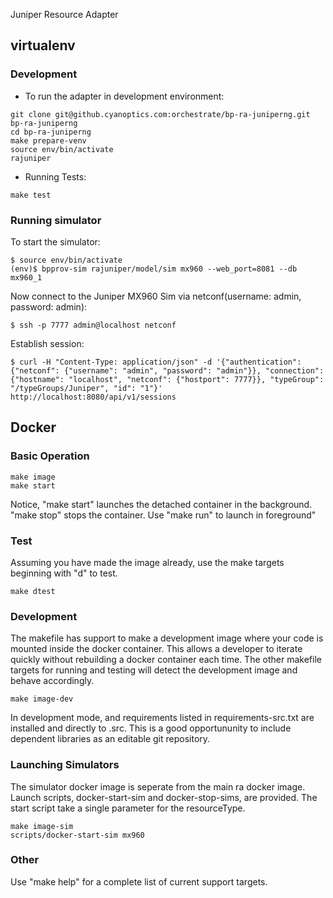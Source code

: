 Juniper Resource Adapter

## virtualenv

### Development

* To run the adapter in development environment:
```
git clone git@github.cyanoptics.com:orchestrate/bp-ra-juniperng.git bp-ra-juniperng
cd bp-ra-juniperng
make prepare-venv
source env/bin/activate
rajuniper
```

* Running Tests:
```
make test
```

### Running simulator

To start the simulator:
```
$ source env/bin/activate
(env)$ bpprov-sim rajuniper/model/sim mx960 --web_port=8081 --db mx960_1
```

Now connect to the Juniper MX960 Sim via netconf(username: admin, password: admin):
```
$ ssh -p 7777 admin@localhost netconf
```

Establish session:
```
$ curl -H "Content-Type: application/json" -d '{"authentication": {"netconf": {"username": "admin", "password": "admin"}}, "connection": {"hostname": "localhost", "netconf": {"hostport": 7777}}, "typeGroup": "/typeGroups/Juniper", "id": "1"}' http://localhost:8080/api/v1/sessions
```

## Docker

### Basic Operation

```
make image
make start
```

Notice, "make start" launches the detached container in the background.  "make stop" stops the container. Use "make run" to launch in foreground"

### Test

Assuming you have made the image already, use the make targets beginning with "d" to test.

```
make dtest
```

### Development

The makefile has support to make a development image where your code is mounted inside the docker container.  This allows a developer to iterate quickly without rebuilding a docker container each time.  The other makefile targets for running and testing will detect the development image and behave accordingly.

```
make image-dev
```

In development mode, and requirements listed in requirements-src.txt are installed and directly to .src.  This is a good opportununity to include dependent libraries as an editable git repository.

### Launching Simulators

The simulator docker image is seperate from the main ra docker image. Launch scripts, docker-start-sim and docker-stop-sims, are provided.  The start script take a single parameter for the resourceType.

```
make image-sim
scripts/docker-start-sim mx960
```

### Other

Use "make help" for a complete list of current support targets.

